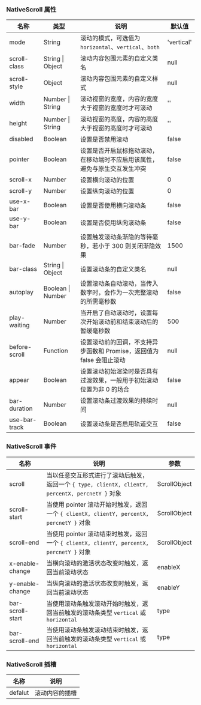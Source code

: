 ### NativeScroll 属性

| 名称          | 类型              | 说明                                                                       | 默认值     |
| ------------- | ----------------- | -------------------------------------------------------------------------- | ---------- |
| mode          | String            | 滚动的模式，可选值为 `horizontal`、`vertical`、`both`                      | 'vertical' |
| scroll-class  | String \| Object  | 滚动内容包围元素的自定义类名                                               | null       |
| scroll-style  | Object            | 滚动内容包围元素的自定义样式                                               | null       |
| width         | Number \| String  | 滚动视窗的宽度，内容的宽度大于视窗的宽度时才可滚动                         | ''         |
| height        | Number \| String  | 滚动视窗的高度，内容的高度大于视窗的高度时才可滚动                         | ''         |
| disabled      | Boolean           | 设置是否禁用滚动                                                           | false      |
| pointer       | Boolean           | 设置是否开启鼠标拖动滚动，在移动端时不应启用该属性，避免与原生交互发生冲突 | false      |
| scroll-x      | Number            | 设置横向滚动的位置                                                         | 0          |
| scroll-y      | Number            | 设置纵向滚动的位置                                                         | 0          |
| use-x-bar     | Boolean           | 设置是否使用横向滚动条                                                     | false      |
| use-y-bar     | Boolean           | 设置是否使用纵向滚动条                                                     | false      |
| bar-fade      | Number            | 设置触发滚动条渐隐的等待毫秒，若小于 300 则关闭渐隐效果                    | 1500       |
| bar-class     | String \| Object  | 设置滚动条的自定义类名                                                     | null       |
| autoplay      | Boolean \| Number | 设置滚动条自动滚动，当传入数字时，会作为一次完整滚动的所需毫秒数           | false      |
| play-waiting  | Number            | 当开启了自动滚动时，设置每次开始滚动前和结束滚动后的暂缓毫秒数             | 500        |
| before-scroll | Function          | 设置滚动前的回调，不支持异步函数和 Promise，返回值为 false 会阻止滚动      | null       |
| appear        | Boolean           | 设置滚动初始渲染时是否具有过渡效果，一般用于初始滚动位置为非 0 的场合      | false      |
| bar-duration  | Number            | 设置滚动条过渡效果的持续时间                                               | null       |
| use-bar-track | Boolean           | 设置滚动条是否启用轨道交互                                                 | false      |

### NativeScroll 事件

| 名称                | 说明                                                                                             | 参数         |
| ------------------- | ------------------------------------------------------------------------------------------------ | ------------ |
| scroll           | 当以任意交互形式进行了滚动后触发，返回一个 `{ type, clientX, clientY, percentX, percnetY }` 对象 | ScrollObject |
| scroll-start     | 当使用 pointer 滚动开始时触发，返回一个 `{ clientX, clientY, percentX, percnetY }` 对象          | ScrollObject |
| scroll-end       | 当使用 pointer 滚动结束时触发，返回一个 `{ clientX, clientY, percentX, percnetY }` 对象          | ScrollObject |
| x-enable-change  | 当横向滚动的激活状态改变时触发，返回当前滚动状态                                                 | enableX      |
| y-enable-change  | 当纵向滚动的激活状态改变时触发，返回当前滚动状态                                                 | enableY      |
| bar-scroll-start | 当使用滚动条触发滚动开始时触发，返回当前触发的滚动条类型 `vertical` 或 `horizontal`              | type         |
| bar-scroll-end   | 当使用滚动条触发滚动结束时触发，返回当前触发的滚动条类型 `vertical` 或 `horizontal`              | type         |

### NativeScroll 插槽

| 名称    | 说明           |
| ------- | -------------- |
| defalut | 滚动内容的插槽 |
